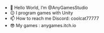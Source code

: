 - 👋 Hello World, I’m @AnyGamesStudio
- 😉 I program games with Unity
- 📫 How to reach me Discord: coolcat77777
- 😎 My games : anygames.itch.io

<!---
AnyGamesStudio/AnyGamesStudio is a ✨ special ✨ repository because its `README.md` (this file) appears on your GitHub profile.
You can click the Preview link to take a look at your changes.
--->
